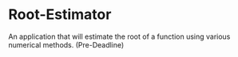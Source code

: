# Root-Estimator
 An application that will estimate the root of a function using various numerical methods. (Pre-Deadline)
